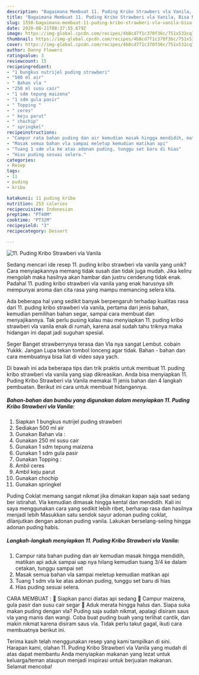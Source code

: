 ```yaml
---
description: "Bagaimana Membuat 11. Puding Kribo Strawberi vla Vanila, Bisa Manjain Lidah"
title: "Bagaimana Membuat 11. Puding Kribo Strawberi vla Vanila, Bisa Manjain Lidah"
slug: 1558-bagaimana-membuat-11-puding-kribo-strawberi-vla-vanila-bisa-manjain-lidah
date: 2020-08-21T08:37:55.679Z
image: https://img-global.cpcdn.com/recipes/4b8cd7f1c370f36c/751x532cq70/11-puding-kribo-strawberi-vla-vanila-foto-resep-utama.jpg
thumbnail: https://img-global.cpcdn.com/recipes/4b8cd7f1c370f36c/751x532cq70/11-puding-kribo-strawberi-vla-vanila-foto-resep-utama.jpg
cover: https://img-global.cpcdn.com/recipes/4b8cd7f1c370f36c/751x532cq70/11-puding-kribo-strawberi-vla-vanila-foto-resep-utama.jpg
author: Danny Flowers
ratingvalue: 3
reviewcount: 15
recipeingredient:
- "1 bungkus nutrijel puding strawberi"
- "500 ml air"
- " Bahan vla "
- "250 ml susu cair"
- "1 sdm tepung maizena"
- "1 sdm gula pasir"
- " Topping "
- " ceres"
- " keju parut"
- " chochip"
- " springkel"
recipeinstructions:
- "Campur rata bahan puding dan air kemudian masak hingga mendidih, matikan api aduk sampai uap nya hilang kemudian tuang 3/4 ke dalam cetakan, tunggu sampai set"
- "Masak semua bahan vla sampai meletup kemudian matikan api"
- "Tuang 1 sdm vla ke atas adonan puding, tunggu set baru di hias"
- "Hias puding sesuai selera."
categories:
- Resep
tags:
- 11
- puding
- kribo

katakunci: 11 puding kribo 
nutrition: 253 calories
recipecuisine: Indonesian
preptime: "PT40M"
cooktime: "PT32M"
recipeyield: "3"
recipecategory: Dessert

---
```



![11. Puding Kribo Strawberi vla Vanila](https://img-global.cpcdn.com/recipes/4b8cd7f1c370f36c/751x532cq70/11-puding-kribo-strawberi-vla-vanila-foto-resep-utama.jpg)

Sedang mencari ide resep 11. puding kribo strawberi vla vanila yang unik? Cara menyiapkannya memang tidak susah dan tidak juga mudah. Jika keliru mengolah maka hasilnya akan hambar dan justru cenderung tidak enak. Padahal 11. puding kribo strawberi vla vanila yang enak harusnya sih mempunyai aroma dan cita rasa yang mampu memancing selera kita.

Ada beberapa hal yang sedikit banyak berpengaruh terhadap kualitas rasa dari 11. puding kribo strawberi vla vanila, pertama dari jenis bahan, kemudian pemilihan bahan segar, sampai cara membuat dan menyajikannya. Tak perlu pusing kalau mau menyiapkan 11. puding kribo strawberi vla vanila enak di rumah, karena asal sudah tahu triknya maka hidangan ini dapat jadi suguhan spesial.

Seger Banget strawberrynya terasa dan Vla nya sangat Lembut. cobain Yukkk. Jangan Lupa tekan tombol lonceng agar tidak. Bahan - bahan dan cara membuatnya bisa liat di video saya yach.


Di bawah ini ada beberapa tips dan trik praktis untuk membuat 11. puding kribo strawberi vla vanila yang siap dikreasikan. Anda bisa menyiapkan 11. Puding Kribo Strawberi vla Vanila memakai 11 jenis bahan dan 4 langkah pembuatan. Berikut ini cara untuk membuat hidangannya.

<!--inarticleads1-->

##### Bahan-bahan dan bumbu yang digunakan dalam menyiapkan 11. Puding Kribo Strawberi vla Vanila:

1. Siapkan 1 bungkus nutrijel puding strawberi
1. Sediakan 500 ml air
1. Gunakan  Bahan vla :
1. Gunakan 250 ml susu cair
1. Gunakan 1 sdm tepung maizena
1. Gunakan 1 sdm gula pasir
1. Gunakan  Topping :
1. Ambil  ceres
1. Ambil  keju parut
1. Gunakan  chochip
1. Gunakan  springkel


Puding Coklat memang sangat nikmat jika dimakan kapan saja saat sedang ber istirahat. Vla kemudian dimasak hingga kental dan mendidih. Kali ini saya menggunakan cara yang sedikit lebih ribet, berharap rasa dan hasilnya menjadi lebih Masukkan satu sendok sayur adonan puding coklat, dilanjutkan dengan adonan puding vanila. Lakukan berselang-seling hingga adonan puding habis. 

<!--inarticleads2-->

##### Langkah-langkah menyiapkan 11. Puding Kribo Strawberi vla Vanila:

1. Campur rata bahan puding dan air kemudian masak hingga mendidih, matikan api aduk sampai uap nya hilang kemudian tuang 3/4 ke dalam cetakan, tunggu sampai set
1. Masak semua bahan vla sampai meletup kemudian matikan api
1. Tuang 1 sdm vla ke atas adonan puding, tunggu set baru di hias
1. Hias puding sesuai selera.


CARA MEMBUAT :  Siapkan panci diatas api sedang  Campur maizena, gula pasir dan susu cair segar  Aduk merata hingga halus dan. Siapa suka makan puding dengan vla? Puding saja sudah nikmat, apalagi disiram saus vla yang manis dan wangi. Coba buat puding buah yang terlihat cantik, dan makin nikmat karena disiram saus vla. Tidak perlu takut gagal, ikuti cara membuatnya berikut ini. 

Terima kasih telah menggunakan resep yang kami tampilkan di sini. Harapan kami, olahan 11. Puding Kribo Strawberi vla Vanila yang mudah di atas dapat membantu Anda menyiapkan makanan yang lezat untuk keluarga/teman ataupun menjadi inspirasi untuk berjualan makanan. Selamat mencoba!
